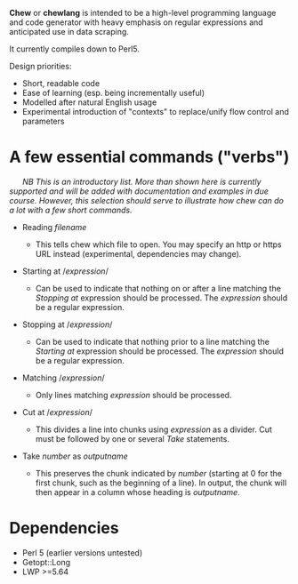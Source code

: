 **Chew** or **chewlang** is intended to be a high-level programming language and code generator with heavy emphasis on regular expressions and anticipated use in data scraping.

It currently compiles down to Perl5.

Design priorities:
* Short, readable code
* Ease of learning (esp. being incrementally useful)
* Modelled after natural English usage
* Experimental introduction of "contexts" to replace/unify flow control and parameters

# A few essential commands ("verbs")
&nbsp;&nbsp;&nbsp;&nbsp;&nbsp;&nbsp;*NB This is an introductory list. More than shown here is currently supported and will be added with documentation and examples in due course. However, this selection should serve to illustrate how chew can do a lot with a few short commands.*

* Reading *filename*
  * This tells chew which file to open. You may specify an http or https URL instead (experimental, dependencies may change).

* Starting at /*expression*/
  * Can be used to indicate that nothing on or after a line matching the *Stopping at* expression should be processed. The *expression* should be a regular expression.

* Stopping at /*expression*/
  * Can be used to indicate that nothing prior to a line matching the *Starting at* expression should be processed. The *expression* should be a regular expression.

* Matching /*expression*/
  * Only lines matching *expression* should be processed.

* Cut at /*expression*/
  * This divides a line into chunks using *expression* as a divider. Cut must be followed by one or several *Take* statements.

* Take *number* as *outputname*
  * This preserves the chunk indicated by *number* (starting at 0 for the first chunk, such as the beginning of a line). In output, the chunk will then appear in a column whose heading is *outputname*.

[//]: # (&nbsp;&nbsp;&nbsp;&nbsp;&nbsp;&nbsp;)

# Dependencies
* Perl 5 (earlier versions untested)
* Getopt::Long
* LWP >=5.64
